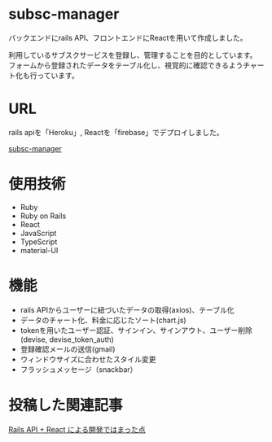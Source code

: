 # subsc-manager
バックエンドにrails API、フロントエンドにReactを用いて作成しました。

利用しているサブスクサービスを登録し、管理することを目的としています。
フォームから登録されたデータをテーブル化し、視覚的に確認できるようチャート化も行っています。

# URL
rails apiを「Heroku」, Reactを「firebase」でデプロイしました。

[subsc-manager](https://subsc-manager-11559.web.app/)

# 使用技術
* Ruby
* Ruby on Rails
* React
* JavaScript
* TypeScript
* material-UI

# 機能
* rails APIからユーザーに紐づいたデータの取得(axios)、テーブル化
* データのチャート化、料金に応じたソート(chart.js)
* tokenを用いたユーザー認証、サインイン、サインアウト、ユーザー削除(devise, devise_token_auth)
* 登録確認メールの送信(gmail)
* ウィンドウサイズに合わせたスタイル変更
* フラッシュメッセージ（snackbar）

# 投稿した関連記事
[Rails API + React による開発ではまった点](https://qiita.com/tono029/items/f4c98d8eb0d666044f91)